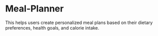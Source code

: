 # Meal-Planner
This  helps users create personalized meal plans based on their dietary preferences, health goals, and calorie intake.
